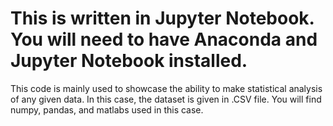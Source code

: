 # This is written in Jupyter Notebook.  You will need to have Anaconda and Jupyter Notebook installed.
This code is mainly used to showcase the ability to make statistical analysis of any given data.  In this case, the dataset is given in .CSV file.  You will find numpy, pandas, and matlabs used in this case.
